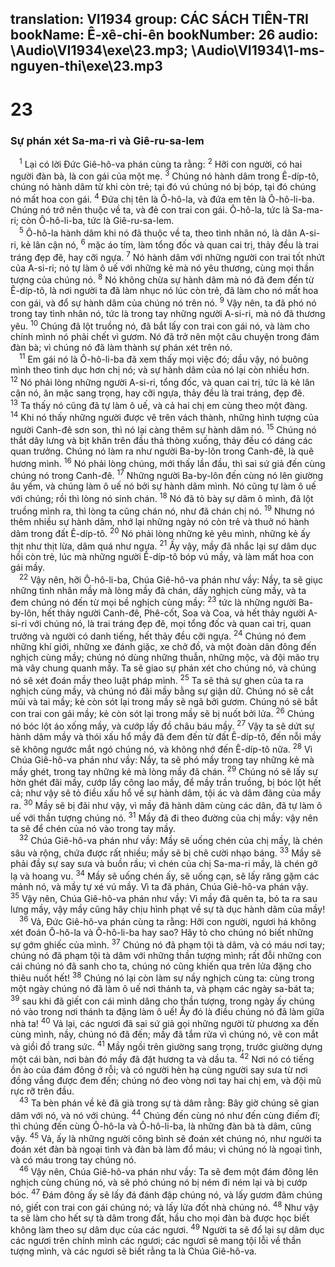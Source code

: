translation: VI1934
group: CÁC SÁCH TIÊN-TRI
bookName: Ê-xê-chi-ên 
bookNumber: 26
audio: \Audio\VI1934\exe\23.mp3; \Audio\VI1934\1-ms-nguyen-thi\exe\23.mp3
-------

<div class="title"><h1>23</h1><h3>Sự phán xét Sa-ma-ri và Giê-ru-sa-lem</h3></div>
<span class="verse exe_23_1"> <sup>1</sup> Lại có lời Đức Giê-hô-va phán cùng ta rằng: </span>
<span class="verse exe_23_2"><sup>2</sup> Hỡi con người, có hai người đàn bà, là con gái của một mẹ. </span>
<span class="verse exe_23_3"><sup>3</sup> Chúng nó hành dâm trong Ê-díp-tô, chúng nó hành dâm từ khi còn trẻ; tại đó vú chúng nó bị bóp, tại đó chúng nó mất hoa con gái. </span>
<span class="verse exe_23_4"><sup>4</sup> Đứa chị tên là Ô-hô-la, và đứa em tên là Ô-hô-li-ba. Chúng nó trở nên thuộc về ta, và đẻ con trai con gái. Ô-hô-la, tức là Sa-ma-ri; còn Ô-hô-li-ba, tức là Giê-ru-sa-lem. <br/></span>
<span class="verse exe_23_5"> <sup>5</sup> Ô-hô-la hành dâm khi nó đã thuộc về ta, theo tình nhân nó, là dân A-si-ri, kẻ lân cận nó, </span>
<span class="verse exe_23_6"><sup>6</sup> mặc áo tím, làm tổng đốc và quan cai trị, thảy đều là trai tráng đẹp đẽ, hay cỡi ngựa. </span>
<span class="verse exe_23_7"><sup>7</sup> Nó hành dâm với những người con trai tốt nhứt của A-si-ri; nó tự làm ô uế với những kẻ mà nó yêu thương, cùng mọi thần tượng của chúng nó. </span>
<span class="verse exe_23_8"><sup>8</sup> Nó không chừa sự hành dâm mà nó đã đem đến từ Ê-díp-tô, là nơi người ta đã làm nhục nó lúc còn trẻ, đã làm cho nó mất hoa con gái, và đổ sự hành dâm của chúng nó trên nó. </span>
<span class="verse exe_23_9"><sup>9</sup> Vậy nên, ta đã phó nó trong tay tình nhân nó, tức là trong tay những người A-si-ri, mà nó đã thương yêu. </span>
<span class="verse exe_23_10"><sup>10</sup> Chúng đã lột truồng nó, đã bắt lấy con trai con gái nó, và làm cho chính mình nó phải chết vì gươm. Nó đã trở nên một câu chuyện trong đám đàn bà; vì chúng nó đã làm thành sự phán xét trên nó. <br/></span>
<span class="verse exe_23_11"> <sup>11</sup> Em gái nó là Ô-hô-li-ba đã xem thấy mọi việc đó; dầu vậy, nó buông mình theo tình dục hơn chị nó; và sự hành dâm của nó lại còn nhiều hơn. </span>
<span class="verse exe_23_12"><sup>12</sup> Nó phải lòng những người A-si-ri, tổng đốc, và quan cai trị, tức là kẻ lân cận nó, ăn mặc sang trọng, hay cỡi ngựa, thảy đều là trai tráng, đẹp đẽ. </span>
<span class="verse exe_23_13"><sup>13</sup> Ta thấy nó cũng đã tự làm ô uế, và cả hai chị em cùng theo một đàng. </span>
<span class="verse exe_23_14"><sup>14</sup> Khi nó thấy những người được vẽ trên vách thành, những hình tượng của người Canh-đê sơn son, thì nó lại càng thêm sự hành dâm nó. </span>
<span class="verse exe_23_15"><sup>15</sup> Chúng nó thắt dây lưng và bịt khăn trên đầu thả thòng xuống, thảy đều có dáng các quan trưởng. Chúng nó làm ra như người Ba-by-lôn trong Canh-đê, là quê hương mình. </span>
<span class="verse exe_23_16"><sup>16</sup> Nó phải lòng chúng, mới thấy lần đầu, thì sai sứ giả đến cùng chúng nó trong Canh-đê. </span>
<span class="verse exe_23_17"><sup>17</sup> Những người Ba-by-lôn đến cùng nó lên giường âu yếm, và chúng làm ô uế nó bởi sự hành dâm mình. Nó cũng tự làm ô uế với chúng; rồi thì lòng nó sinh chán. </span>
<span class="verse exe_23_18"><sup>18</sup> Nó đã tỏ bày sự dâm ô mình, đã lột truồng mình ra, thì lòng ta cũng chán nó, như đã chán chị nó. </span>
<span class="verse exe_23_19"><sup>19</sup> Nhưng nó thêm nhiều sự hành dâm, nhớ lại những ngày nó còn trẻ và thuở nó hành dâm trong đất Ê-díp-tô. </span>
<span class="verse exe_23_20"><sup>20</sup> Nó phải lòng những kẻ yêu mình, những kẻ ấy thịt như thịt lừa, dâm quá như ngựa. </span>
<span class="verse exe_23_21"><sup>21</sup> Ấy vậy, mầy đã nhắc lại sự dâm dục hồi còn trẻ, lúc mà những người Ê-díp-tô bóp vú mầy, và làm mất hoa con gái mầy. <br/></span>
<span class="verse exe_23_22"> <sup>22</sup> Vậy nên, hỡi Ô-hô-li-ba, Chúa Giê-hô-va phán như vầy: Nầy, ta sẽ giục những tình nhân mầy mà lòng mầy đã chán, dấy nghịch cùng mầy, và ta đem chúng nó đến từ mọi bề nghịch cùng mầy: </span>
<span class="verse exe_23_23"><sup>23</sup> tức là những người Ba-by-lôn, hết thảy người Canh-đê, Phê-cốt, Soa và Coa, và hết thảy người A-si-ri với chúng nó, là trai tráng đẹp đẽ, mọi tổng đốc và quan cai trị, quan trưởng và người có danh tiếng, hết thảy đều cỡi ngựa. </span>
<span class="verse exe_23_24"><sup>24</sup> Chúng nó đem những khí giới, những xe đánh giặc, xe chở đồ, và một đoàn dân đông đến nghịch cùng mầy; chúng nó dùng những thuẫn, những mộc, và đội mão trụ mà vây chung quanh mầy. Ta sẽ giao sự phán xét cho chúng nó, và chúng nó sẽ xét đoán mầy theo luật pháp mình. </span>
<span class="verse exe_23_25"><sup>25</sup> Ta sẽ thả sự ghen của ta ra nghịch cùng mầy, và chúng nó đãi mầy bằng sự giận dữ. Chúng nó sẽ cắt mũi và tai mầy; kẻ còn sót lại trong mầy sẽ ngã bởi gươm. Chúng nó sẽ bắt con trai con gái mầy; kẻ còn sót lại trong mầy sẽ bị nuốt bởi lửa. </span>
<span class="verse exe_23_26"><sup>26</sup> Chúng nó bóc lột áo xống mầy, và cướp lấy đồ châu báu mầy. </span>
<span class="verse exe_23_27"><sup>27</sup> Vậy ta sẽ dứt sự hành dâm mầy và thói xấu hổ mầy đã đem đến từ đất Ê-díp-tô, đến nỗi mầy sẽ không ngước mắt ngó chúng nó, và không nhớ đến Ê-díp-tô nữa. </span>
<span class="verse exe_23_28"><sup>28</sup> Vì Chúa Giê-hô-va phán như vầy: Nầy, ta sẽ phó mầy trong tay những kẻ mà mầy ghét, trong tay những kẻ mà lòng mầy đã chán. </span>
<span class="verse exe_23_29"><sup>29</sup> Chúng nó sẽ lấy sự hờn ghét đãi mầy, cướp lấy công lao mầy, để mầy trần truồng, bị bóc lột hết cả; như vậy sẽ tỏ điều xấu hổ về sự hành dâm, tội ác và dâm đãng của mầy ra. </span>
<span class="verse exe_23_30"><sup>30</sup> Mầy sẽ bị đãi như vậy, vì mầy đã hành dâm cùng các dân, đã tự làm ô uế với thần tượng chúng nó. </span>
<span class="verse exe_23_31"><sup>31</sup> Mầy đã đi theo đường của chị mầy: vậy nên ta sẽ để chén của nó vào trong tay mầy. <br/></span>
<span class="verse exe_23_32"> <sup>32</sup> Chúa Giê-hô-va phán như vầy: Mầy sẽ uống chén của chị mầy, là chén sâu và rộng, chứa được rất nhiều; mầy sẽ bị chê cười nhạo báng. </span>
<span class="verse exe_23_33"><sup>33</sup> Mầy sẽ phải đầy sự say sưa và buồn rầu; vì chén của chị Sa-ma-ri mầy, là chén gở lạ và hoang vu. </span>
<span class="verse exe_23_34"><sup>34</sup> Mầy sẽ uống chén ấy, sẽ uống cạn, sẽ lấy răng gặm các mảnh nó, và mầy tự xé vú mầy. Vì ta đã phán, Chúa Giê-hô-va phán vậy. </span>
<span class="verse exe_23_35"><sup>35</sup> Vậy nên, Chúa Giê-hô-va phán như vầy: Vì mầy đã quên ta, bỏ ta ra sau lưng mầy, vậy mầy cũng hãy chịu hình phạt về sự tà dục hành dâm của mầy! <br/></span>
<span class="verse exe_23_36"> <sup>36</sup> Vả, Đức Giê-hô-va phán cùng ta rằng: Hỡi con người, ngươi há không xét đoán Ô-hô-la và Ô-hô-li-ba hay sao? Hãy tỏ cho chúng nó biết những sự gớm ghiếc của mình. </span>
<span class="verse exe_23_37"><sup>37</sup> Chúng nó đã phạm tội tà dâm, và có máu nơi tay; chúng nó đã phạm tội tà dâm với những thần tượng mình; rất đỗi những con cái chúng nó đã sanh cho ta, chúng nó cũng khiến qua trên lửa đặng cho thiêu nuốt hết! </span>
<span class="verse exe_23_38"><sup>38</sup> Chúng nó lại còn làm sự nầy nghịch cùng ta: cùng trong một ngày chúng nó đã làm ô uế nơi thánh ta, và phạm các ngày sa-bát ta; </span>
<span class="verse exe_23_39"><sup>39</sup> sau khi đã giết con cái mình dâng cho thần tượng, trong ngày ấy chúng nó vào trong nơi thánh ta đặng làm ô uế! Ấy đó là điều chúng nó đã làm giữa nhà ta! </span>
<span class="verse exe_23_40"><sup>40</sup> Vả lại, các ngươi đã sai sứ giả gọi những người từ phương xa đến cùng mình, nầy, chúng nó đã đến; mầy đã tắm rửa vì chúng nó, vẽ con mắt và giồi đồ trang sức. </span>
<span class="verse exe_23_41"><sup>41</sup> Mầy ngồi trên giường sang trọng, trước giường dựng một cái bàn, nơi bàn đó mầy đã đặt hương ta và dầu ta. </span>
<span class="verse exe_23_42"><sup>42</sup> Nơi nó có tiếng ồn ào của đám đông ở rỗi; và có người hèn hạ cùng người say sưa từ nơi đồng vắng được đem đến; chúng nó đeo vòng nơi tay hai chị em, và đội mũ rực rỡ trên đầu. <br/></span>
<span class="verse exe_23_43"> <sup>43</sup> Ta bèn phán về kẻ đã già trong sự tà dâm rằng: Bây giờ chúng sẽ gian dâm với nó, và nó với chúng. </span>
<span class="verse exe_23_44"><sup>44</sup> Chúng đến cùng nó như đến cùng điếm đĩ; thì chúng đến cùng Ô-hô-la và Ô-hô-li-ba, là những đàn bà tà dâm, cũng vậy. </span>
<span class="verse exe_23_45"><sup>45</sup> Vả, ấy là những người công bình sẽ đoán xét chúng nó, như người ta đoán xét đàn bà ngoại tình và đàn bà làm đổ máu; vì chúng nó là ngoại tình, và có máu trong tay chúng nó. <br/></span>
<span class="verse exe_23_46"> <sup>46</sup> Vậy nên, Chúa Giê-hô-va phán như vầy: Ta sẽ đem một đám đông lên nghịch cùng chúng nó, và sẽ phó chúng nó bị ném đi ném lại và bị cướp bóc. </span>
<span class="verse exe_23_47"><sup>47</sup> Đám đông ấy sẽ lấy đá đánh đập chúng nó, và lấy gươm đâm chúng nó, giết con trai con gái chúng nó; và lấy lửa đốt nhà chúng nó. </span>
<span class="verse exe_23_48"><sup>48</sup> Như vậy ta sẽ làm cho hết sự tà dâm trong đất, hầu cho mọi đàn bà được học biết không làm theo sự dâm dục của các ngươi. </span>
<span class="verse exe_23_49"><sup>49</sup> Người ta sẽ đổ lại sự dâm dục các ngươi trên chính mình các ngươi; các ngươi sẽ mang tội lỗi về thần tượng mình, và các ngươi sẽ biết rằng ta là Chúa Giê-hô-va. <br/></span>

